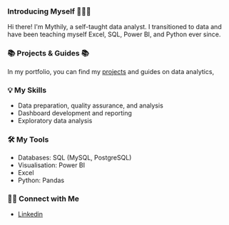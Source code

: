 ### Introducing Myself 🙋🏻‍♀️

Hi there! I'm Mythily, a self-taught data analyst.  I transitioned to data and have been teaching myself Excel, SQL, Power BI, and Python ever since.

### 📚 Projects & Guides 📚
In my portfolio, you can find my [projects](https://github.com/mythilyram/Portfolio-Guide/blob/main/README.md) and guides on data analytics, 

### 💡 My Skills
- Data preparation, quality assurance, and analysis
- Dashboard development and reporting
- Exploratory data analysis

### 🛠️ My Tools
- Databases: SQL (MySQL, PostgreSQL)
- Visualisation: Power BI
- Excel
- Python:  Pandas


### 🙌🏻 Connect with Me
- [Linkedin](https://www.linkedin.com/in/mythilyramanathan/)
<!--[Medium](https://medium.com/@mythilyrm)-->  
